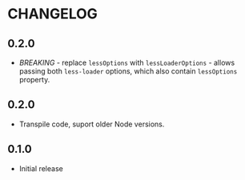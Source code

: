 # CHANGELOG

## 0.2.0
- _BREAKING_ - replace `lessOptions` with `lessLoaderOptions` - allows passing both `less-loader` options, which also contain `lessOptions` property.

## 0.2.0
- Transpile code, suport older Node versions.

## 0.1.0
- Initial release
